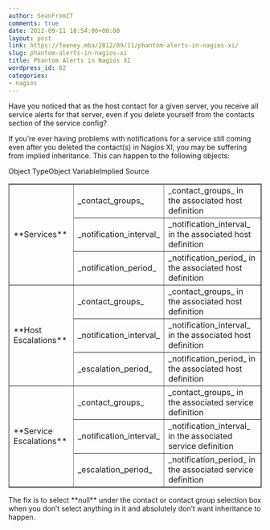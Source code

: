 ```yaml
---
author: SeanFromIT
comments: true
date: 2012-09-11 18:54:00+00:00
layout: post
link: https://feeney.mba/2012/09/11/phantom-alerts-in-nagios-xi/
slug: phantom-alerts-in-nagios-xi
title: Phantom Alerts in Nagios XI
wordpress_id: 82
categories:
- nagios
---
```


Have you noticed that as the host contact for a given server, you receive all service alerts for that server, even if you delete yourself from the contacts section of the service config?  
  
If you’re ever having problems with notifications for a service still coming even after you deleted the contact(s) in Nagios XI, you may be suffering from implied inheritance. This can happen to the following objects:  
  
<table border="1" ><tbody ><tr >Object TypeObject VariableImplied Source</tr><tr >
<td rowspan="3" >**Services**
</td>
<td >_contact_groups_
</td>
<td >_contact_groups_ in the associated host definition
</td> </tr><tr >
<td >_notification_interval_
</td>
<td >_notification_interval_ in the associated host definition
</td> </tr><tr >
<td >_notification_period_
</td>
<td >_notification_period_ in the associated host definition
</td> </tr><tr >
<td rowspan="3" >**Host Escalations**
</td>
<td >_contact_groups_
</td>
<td >_contact_groups_ in the associated host definition
</td> </tr><tr >
<td >_notification_interval_
</td>
<td >_notification_interval_ in the associated host definition
</td> </tr><tr >
<td >_escalation_period_
</td>
<td >_notification_period_ in the associated host definition
</td> </tr><tr >
<td rowspan="3" >**Service Escalations**
</td>
<td >_contact_groups_
</td>
<td >_contact_groups_ in the associated service definition
</td> </tr><tr >
<td >_notification_interval_
</td>
<td >_notification_interval_ in the associated service definition
</td> </tr><tr >
<td >_escalation_period_
</td>
<td >_notification_period_ in the associated service definition
</td> </tr></tbody></table>  
The fix is to select **null** under the contact or contact group selection box when you don’t select anything in it and absolutely don’t want inheritance to happen.
